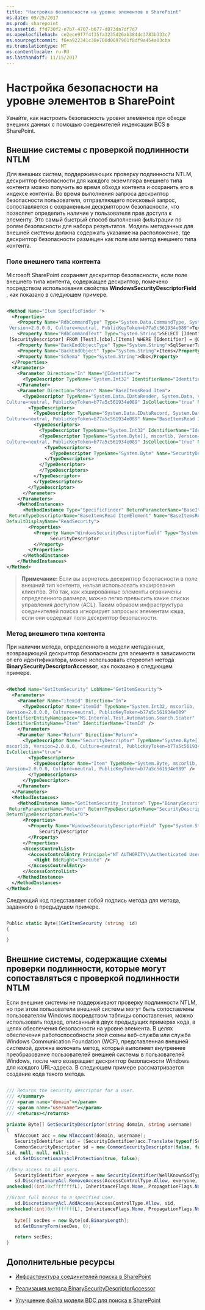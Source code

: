 ```yaml
---
title: "Настройка безопасности на уровне элементов в SharePoint"
ms.date: 09/25/2017
ms.prod: sharepoint
ms.assetid: ffd730f2-e7b7-4707-b677-d073da7df7d7
ms.openlocfilehash: ce2ece9f7f4f35fa3235d26ab384dc3783b333c7
ms.sourcegitcommit: f6ea922341c38e700d0697961f8df9a454a03cba
ms.translationtype: MT
ms.contentlocale: ru-RU
ms.lasthandoff: 11/15/2017
---
```

# <a name="configure-item-level-security-in-sharepoint"></a>Настройка безопасности на уровне элементов в SharePoint

Узнайте, как настроить безопасность уровня элементов при обходе внешних данных с помощью соединителей индексации BCS в SharePoint.

## <a name="external-systems-with-ntlm-authentication"></a>Внешние системы с проверкой подлинности NTLM
<a name="ItemLevelSecurity_NTLMAuth"> </a>

Для внешних систем, поддерживающих проверку подлинности NTLM, дескриптор безопасности для каждого экземпляра внешнего типа контента можно получить во время обхода контента и сохранить его в индексе контента. Во время выполнения запроса дескриптор безопасности пользователя, отправляющего поисковый запрос, сопоставляется с сохраненным дескриптором безопасности, что позволяет определить наличие у пользователя прав доступа к элементу. Это самый быстрый способ выполнения фильтрации по ролям безопасности для набора результатов. Модель метаданных для внешней системы должна содержать указание на расположение, где дескриптор безопасности размещен как поле или метод внешнего типа контента.
  
    
    

### <a name="external-content-type-field"></a>Поле внешнего типа контента
<a name="ItemLevelSecurity_ExtTypeField"> </a>

Microsoft SharePoint сохраняет дескриптор безопасности, если поле внешнего типа контента, содержащее дескриптор, помечено посредством использования свойства **WindowsSecurityDescriptorField** , как показано в следующем примере.
  
    
    

```XML

<Method Name="Item SpecificFinder ">
  <Properties>
    <Property Name="RdbCommandType" Type="System.Data.CommandType, System.Data, 
 Version=2.0.0.0, Culture=neutral, PublicKeyToken=b77a5c561934e089">Text</Property>
    <Property Name="RdbCommandText" Type="System.String">SELECT [Identifier] , 
 [SecurityDescriptor] FROM [Test].[dbo].[Items] WHERE [Identifier] = @Identifier</Property>
    <Property Name="BackEndObjectType" Type="System.String">SqlServerTable</Property>
    <Property Name="BackEndObject" Type="System.String">Items</Property>
    <Property Name="Schema" Type="System.String">dbo</Property>
  </Properties>
  <Parameters>
    <Parameter Direction="In" Name="@Identifier">
      <TypeDescriptor TypeName="System.Int32" IdentifierName="Identifier" Name="Identifier" />
    </Parameter>
    <Parameter Direction="Return" Name="BaseItemsRead Item">
      <TypeDescriptor TypeName="System.Data.IDataReader, System.Data, Version=2.0.0.0, 
Culture=neutral, PublicKeyToken=b77a5c561934e089" IsCollection="true" Name="BaseItemsRead Item">
        <TypeDescriptors>
          <TypeDescriptor TypeName="System.Data.IDataRecord, System.Data, Version=2.0.0.0, 
Culture=neutral, PublicKeyToken=b77a5c561934e089" Name="BaseItemsRead ItemElement">
          <TypeDescriptors>
            <TypeDescriptor TypeName="System.Int32" IdentifierName="Identifier" Name="Identifier"/>
            <TypeDescriptor TypeName="System.Byte[], mscorlib, Version=2.0.0.0, 
Culture=neutral, PublicKeyToken=b77a5c561934e089" IsCollection="true" Name="SecurityDescriptor">
              <TypeDescriptors>
                <TypeDescriptor TypeName="System.Byte" Name="SecurityDescriptorElement" />
              </TypeDescriptors>
            </TypeDescriptor>
            </TypeDescriptors>
          </TypeDescriptor>
          </TypeDescriptors>
        </TypeDescriptor>
      </Parameter>
    </Parameters>
    <MethodInstances>
      <MethodInstance Type="SpecificFinder" ReturnParameterName="BaseItemsRead Item"
 ReturnTypeDescriptorName="BaseItemsRead ItemElement" Name="BaseItemsRead Item"
DefaultDisplayName="ReadSecurity">
        <Properties>
          <Property Name="WindowsSecurityDescriptorField" Type="System.String">
                SecurityDescriptor
          </Property>
        </Properties>
      </MethodInstance>
    </MethodInstances>
</Method>
```


> **Примечание:** Если вы вернетесь дескриптор безопасности в поле внешний тип контента, нельзя использовать кэширования клиентов. Это так, как кэшированные элементы ограничены определенного размера, можно легко превысить какие списки управления доступом (ACL). Таким образом инфраструктура соединителей поиска игнорирует запросы к элементам кэша, если они содержат поля дескриптор безопасности. 
  
    
    


### <a name="external-content-type-method"></a>Метод внешнего типа контента
<a name="ItemLevelSecurity_ExtTypeMethod"> </a>

При наличии метода, определенного в модели метаданных, возвращающей дескриптор безопасности для элемента в зависимости от его идентификатора, можно использовать стереотип метода **BinarySecurityDescriptorAccessor**, как показано в следующем примере.
  
    
    

```XML

<Method Name="GetItemSecurity" LobName="GetItemSecurity">
  <Parameters>
    <Parameter Name="itemId" Direction="In">
      <TypeDescriptor Name="itemId" TypeName="System.Int32, mscorlib, 
Version=2.0.0.0, Culture=neutral, PublicKeyToken=b77a5c561934e089" 
IdentifierEntityNamespace="MS.Internal.Test.Automation.Search.Scater" 
IdentifierEntityName="Item" IdentifierName="ItemId" /> 
    </Parameter>
    <Parameter Name="Return" Direction="Return">
      <TypeDescriptor Name="SecurityDescriptor" TypeName="System.Byte[],
mscorlib, Version=2.0.0.0, Culture=neutral, PublicKeyToken=b77a5c561934e089" 
IsCollection="true">
        <TypeDescriptors>
          <TypeDescriptor Name="Item" TypeName="System.Byte, mscorlib, 
Version=2.0.0.0, Culture=neutral, PublicKeyToken=b77a5c561934e089" />
        </TypeDescriptors>
      </TypeDescriptor>
    </Parameter>
  </Parameters>
  <MethodInstances>
    <MethodInstance Name="GetItemSecurity_Instance" Type="BinarySecurityDescriptorAccessor"
 ReturnParameterName="Return" ReturnTypeDescriptorName="SecurityDescriptor" 
ReturnTypeDescriptorLevel="0">
      <Properties>
        <Property Name="WindowsSecurityDescriptorField" Type="System.String">
            SecurityDescriptor
        </Property>
      </Properties>
      <AccessControlList>
        <AccessControlEntry Principal="NT AUTHORITY\\Authenticated Users">
          <Right BdcRight="Execute" />
        </AccessControlEntry>
      </AccessControlList>
    </MethodInstance>
  </MethodInstances>
</Method>
```

Следующий код представляет собой подпись метода для метода, заданного в предыдущем примере.
  
    
    



```cs

Public static Byte[]GetItemSecurity (string  id)
{

}
```


## <a name="external-systems-with-authentication-schemes-that-can-be-mapped-to-ntlm-authentication"></a>Внешние системы, содержащие схемы проверки подлинности, которые могут сопоставляться с проверкой подлинности NTLM
<a name="ItemLevelSecurity_MappedToNTLM"> </a>

Если внешние системы не поддерживают проверку подлинности NTLM, но при этом пользователи внешней системы могут быть сопоставлены пользователям Windows посредством таблицы сопоставления, можно использовать подход, описанный в двух предыдущих примерах кода, в целях обеспечения безопасности на уровне элемента. В целях обеспечения работоспособности этой схемы веб-служба или служба Windows Communication Foundation (WCF), представленная внешней системой, должна включать метод, который выполняет внутреннее преобразование пользователей внешней системы в пользователей Windows, после чего возвращает дескриптор безопасности Windows для каждого URL-адреса. В следующем примере рассматривается создание кода такого метода. 
  
    
    

```cs

/// Returns the security descriptor for a user.
/// </summary>
/// <param name="domain"></param>
/// <param name="username"></param>
/// <returns></returns>

private Byte[] GetSecurityDescriptor(string domain, string username)
{
   NTAccount acc = new NTAccount(domain, username);
   SecurityIdentifier sid = (SecurityIdentifier)acc.Translate(typeof(SecurityIdentifier));
   CommonSecurityDescriptor sd = new CommonSecurityDescriptor(false, false, ControlFlags.None,
sid, null, null, null);
   sd.SetDiscretionaryAclProtection(true, false);

//Deny access to all users.
   SecurityIdentifier everyone = new SecurityIdentifier(WellKnownSidType.WorldSid, null);
   sd.DiscretionaryAcl.RemoveAccess(AccessControlType.Allow, everyone, 
unchecked((int)0xffffffffL), InheritanceFlags.None, PropagationFlags.None);

//Grant full access to a specified user.
   sd.DiscretionaryAcl.AddAccess(AccessControlType.Allow, sid, 
unchecked((int)0xffffffffL), InheritanceFlags.None, PropagationFlags.None);
 
   byte[] secDes = new Byte[sd.BinaryLength];
   sd.GetBinaryForm(secDes, 0);

   return secDes;
}
```


## <a name="additional-resources"></a>Дополнительные ресурсы
<a name="SP15Itemlevelsec_addlresources"> </a>


-  [Инфраструктура соединителей поиска в SharePoint](search-connector-framework-in-sharepoint.md)
    
  
-  [Реализация метода BinarySecurityDescriptorAccessor](http://msdn.microsoft.com/library/6cf70490-dd3c-49cd-bb13-ed33e938435d%28Office.15%29.aspx)
    
  
-  [Улучшение файла модели BDC для поиска в SharePoint](enhancing-the-bdc-model-file-for-search-in-sharepoint.md)
    
  

